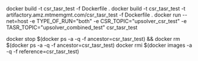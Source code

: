 docker build -t csr_tasr_test -f Dockerfile .
docker build -t csr_tasr_test -t artifactory.amz.mtmemgmt.com/csr_tasr_test -f Dockerfile .
docker run --net=host -e TYPE_OF_RUN="both" -e CSR_TOPIC="upsolver_csr_test" -e TASR_TOPIC="upsolver_combined_test" csr_tasr_test

docker stop $(docker ps -a -q -f ancestor=csr_tasr_test) && docker rm $(docker ps -a -q -f ancestor=csr_tasr_test)
docker rmi $(docker images -a -q -f reference=csr_tasr_test)
